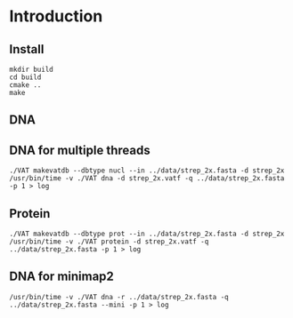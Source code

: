 # Introduction
## Install
```console
mkdir build
cd build
cmake ..
make
```
## DNA
## DNA for multiple threads
```console
./VAT makevatdb --dbtype nucl --in ../data/strep_2x.fasta -d strep_2x 
/usr/bin/time -v ./VAT dna -d strep_2x.vatf -q ../data/strep_2x.fasta -p 1 > log
```

## Protein
```console
./VAT makevatdb --dbtype prot --in ../data/strep_2x.fasta -d strep_2x
/usr/bin/time -v ./VAT protein -d strep_2x.vatf -q ../data/strep_2x.fasta -p 1 > log
```

## DNA for minimap2
```console
/usr/bin/time -v ./VAT dna -r ../data/strep_2x.fasta -q ../data/strep_2x.fasta --mini -p 1 > log
```

